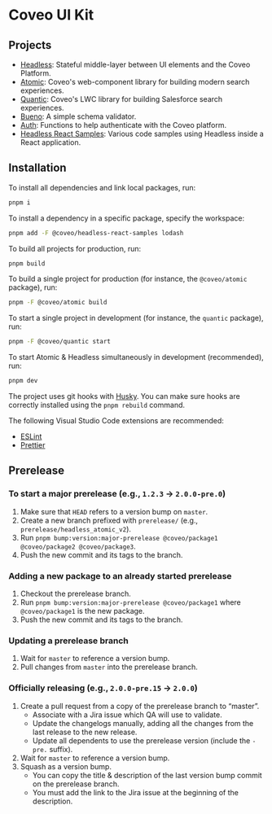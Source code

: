 # Coveo UI Kit

## Projects

- [Headless](packages/headless): Stateful middle-layer between UI elements and the Coveo Platform.
- [Atomic](packages/atomic): Coveo's web-component library for building modern search experiences.
- [Quantic](packages/quantic): Coveo's LWC library for building Salesforce search experiences.
- [Bueno](packages/bueno): A simple schema validator.
- [Auth](packages/auth): Functions to help authenticate with the Coveo platform.
- [Headless React Samples](packages/samples/headless-react): Various code samples using Headless inside a React application.

## Installation

To install all dependencies and link local packages, run:

```sh
pnpm i
```

To install a dependency in a specific package, specify the workspace:

```sh
pnpm add -F @coveo/headless-react-samples lodash
```

To build all projects for production, run:

```sh
pnpm build
```

To build a single project for production (for instance, the `@coveo/atomic` package), run:

```sh
pnpm -F @coveo/atomic build
```

To start a single project in development (for instance, the `quantic` package), run:

```sh
pnpm -F @coveo/quantic start
```

To start Atomic & Headless simultaneously in development (recommended), run:

```sh
pnpm dev
```

The project uses git hooks with [Husky](https://www.npmjs.com/package/husky). You can make sure hooks are correctly installed using the `pnpm rebuild` command.

The following Visual Studio Code extensions are recommended:

- [ESLint](https://marketplace.visualstudio.com/items?itemName=dbaeumer.vscode-eslint)
- [Prettier](https://marketplace.visualstudio.com/items?itemName=esbenp.prettier-vscode)

## Prerelease

### To start a major prerelease (e.g., `1.2.3` → `2.0.0-pre.0`)

1. Make sure that `HEAD` refers to a version bump on `master`.
2. Create a new branch prefixed with `prerelease/` (e.g., `prerelease/headless_atomic_v2`).
3. Run `pnpm bump:version:major-prerelease @coveo/package1 @coveo/package2 @coveo/package3`.
4. Push the new commit and its tags to the branch.

### Adding a new package to an already started prerelease

1. Checkout the prerelease branch.
2. Run `pnpm bump:version:major-prerelease @coveo/package1` where `@coveo/package1` is the new package.
3. Push the new commit and its tags to the branch.

### Updating a prerelease branch

1. Wait for `master` to reference a version bump.
2. Pull changes from `master` into the prerelease branch.

### Officially releasing (e.g., `2.0.0-pre.15` → `2.0.0`)
1. Create a pull request from a copy of the prerelease branch to “master”.
   - Associate with a Jira issue which QA will use to validate.
   - Update the changelogs manually, adding all the changes from the last release to the new release.
   - Update all dependents to use the prerelease version (include the `-pre.` suffix).
2. Wait for `master` to reference a version bump.
3. Squash as a version bump.
   - You can copy the title & description of the last version bump commit on the prerelease branch.
   - You must add the link to the Jira issue at the beginning of the description.
